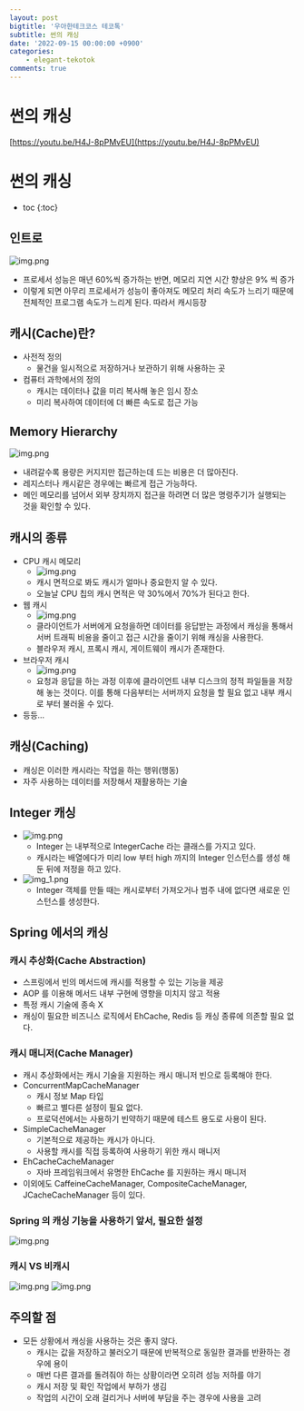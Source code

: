 ```yaml
---
layout: post
bigtitle: '우아한테크코스 테코톡'
subtitle: 썬의 캐싱
date: '2022-09-15 00:00:00 +0900'
categories:
    - elegant-tekotok
comments: true
---
```


# 썬의 캐싱
[https://youtu.be/H4J-8pPMvEU](https://youtu.be/H4J-8pPMvEU)

# 썬의 캐싱
* toc
{:toc}

## 인트로
![img.png](/assets/img/elegant-tekotok/caching.png)
+ 프로세서 성능은 매년 60%씩 증가하는 반면, 메모리 지연 시간 향상은 9% 씩 증가 
+ 이렇게 되면 아무리 프로세서가 성능이 좋아져도 메모리 처리 속도가 느리기 때문에 전체적인 프로그램 속도가 느리게 된다. 따라서 캐시등장

## 캐시(Cache)란?
+ 사전적 정의
  + 물건을 일시적으로 저장하거나 보관하기 위해 사용하는 곳
+ 컴퓨터 과학에서의 정의
  + 캐시는 데이터나 값을 미리 복사해 놓은 임시 장소
  + 미리 복사하여 데이터에 더 빠른 속도로 접근 가능

## Memory Hierarchy
![img.png](/assets/img/elegant-tekotok/caching2.png)
+ 내려갈수록 용량은 커지지만 접근하는데 드는 비용은 더 많아진다.
+ 레지스터나 캐시같은 경우에는 빠르게 접근 가능하다.
+ 메인 메모리를 넘어서 외부 장치까지 접근을 하려면 더 많은 명령주기가 실행되는 것을 확인할 수 있다.

## 캐시의 종류
+ CPU 캐시 메모리
  + ![img.png](/assets/img/elegant-tekotok/caching3.png)
  + 캐시 면적으로 봐도 캐시가 얼마나 중요한지 알 수 있다.
  + 오늘날 CPU 칩의 캐시 면적은 약 30%에서 70%가 된다고 한다.
+ 웹 캐시
  + ![img.png](/assets/img/elegant-tekotok/caching4.png)
  + 클라이언트가 서버에게 요청을하면 데이터를 응답받는 과정에서 캐싱을 통해서 서버 트래픽 비용을 줄이고 접근 시간을 줄이기 위해 캐싱을 사용한다.
  + 블라우저 캐시, 프록시 캐시, 게이트웨이 캐시가 존재한다.
+ 브라우저 캐시
  + ![img.png](/assets/img/elegant-tekotok/caching5.png)
  + 요청과 응답을 하는 과정 이후에 클라이언트 내부 디스크의 정적 파일들을 저장해 놓는 것이다. 이를 통해 다음부터는 서버까지 요청을 할 필요 없고 내부 캐시로 부터 불러올 수 있다.
+ 등등...

## 캐싱(Caching)
+ 캐싱은 이러한 캐시라는 작업을 하는 행위(행동)
+ 자주 사용하는 데이터를 저장해서 재활용하는 기술 

## Integer 캐싱
+ ![img.png](/assets/img/elegant-tekotok/caching6.png)
  + Integer 는 내부적으로 IntegerCache 라는 클래스를 가지고 있다.
  + 캐시라는 배열에다가 미리 low 부터 high 까지의 Integer 인스턴스를 생성 해둔 뒤에 저정을 하고 있다.
+ ![img_1.png](/assets/img/elegant-tekotok/caching7.png)
  + Integer 객체를 만들 때는 캐시로부터 가져오거나 범주 내에 없다면 새로운 인스턴스를 생성한다.

## Spring 에서의 캐싱

### 캐시 추상화(Cache Abstraction)
+ 스프링에서 빈의 메서드에 캐시를 적용할 수 있는 기능을 제공
+ AOP 를 이용해 메서드 내부 구현에 영향을 미치지 않고 적용
+ 특정 캐시 기술에 종속 X
+ 캐싱이 필요한 비즈니스 로직에서 EhCache, Redis 등 캐싱 종류에 의존할 필요 없다. 

### 캐시 매니저(Cache Manager)
+ 캐시 추상화에서는 캐시 기술을 지원하는 캐시 매니저 빈으로 등록해야 한다.
+ ConcurrentMapCacheManager
  + 캐시 정보 Map 타입
  + 빠르고 별다른 설정이 필요 없다.
  + 프로덕션에서는 사용하기 빈약하기 때문에 테스트 용도로 사용이 된다.
+ SimpleCacheManager
  + 기본적으로 제공하는 캐시가 아니다.
  + 사용할 캐시를 직접 등록하여 사용하기 위한 캐시 매니저
+ EhCacheCacheManager
  + 자바 프레임워크에서 유명한 EhCache 를 지원하는 캐시 매니저
+ 이외에도 CaffeineCacheManager, CompositeCacheManager, JCacheCacheManager 등이 있다.

### Spring 의 캐싱 기능을 사용하기 앞서, 필요한 설정 
![img.png](/assets/img/elegant-tekotok/caching8.png)

### 캐시 VS 비캐시 
![img.png](/assets/img/elegant-tekotok/caching9.png)
![img.png](/assets/img/elegant-tekotok/caching10.png)

## 주의할 점
+ 모든 상황에서 캐싱을 사용하는 것은 좋지 않다.
  + 캐시는 값을 저장하고 불러오기 때문에 반복적으로 동일한 결과를 반환하는 경우에 용이
  + 매번 다른 결과를 돌려줘야 하는 상황이라면 오히려 성능 저하를 야기
  + 캐시 저장 및 확인 작업에서 부하가 생김
  + 작업의 시간이 오래 걸리거나 서버에 부담을 주는 경우에 사용을 고려 
  

